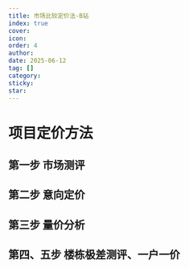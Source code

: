 ```yaml
---
title: 市场比较定价法-B站
index: true
cover: 
icon: 
order: 4
author: 
date: 2025-06-12
tag: []
category: 
sticky: 
star: 
---
```


# 项目定价方法

## 第一步 市场测评

<BiliBili  
	bvid="BV1u14y1Y7a5"  
	title="项目定价方法——市场评测"  
/>

## 第二步 意向定价

<BiliBili  
	bvid="BV1pe4y1k78K"  
	title="项目定价方法——意向定价"  
/>

## 第三步 量价分析

<BiliBili  
	bvid="BV1vs4y1173e"  
	title="项目定价方法——量价分析"  
/>

## 第四、五步 楼栋极差测评、一户一价

<BiliBili  
	bvid="BV1UDiKeSEof"  
	title="项目定价方法——第四、五步 楼栋极差测评、一户一价"  
/>
